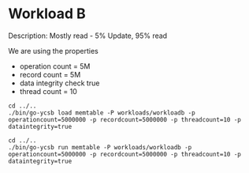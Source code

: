 # Workload B
Description: Mostly read - 5% Update, 95% read

We are using the properties
- operation count = 5M
- record count = 5M
- data integrity check true
- thread count = 10

```shell
cd ../..
./bin/go-ycsb load memtable -P workloads/workloadb -p operationcount=5000000 -p recordcount=5000000 -p threadcount=10 -p dataintegrity=true
```

```shell
cd ../..
./bin/go-ycsb run memtable -P workloads/workloadb -p operationcount=5000000 -p recordcount=5000000 -p threadcount=10 -p dataintegrity=true
```